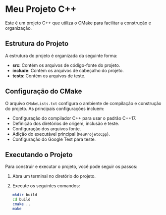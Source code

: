 # Meu Projeto C++

Este é um projeto C++ que utiliza o CMake para facilitar a construção e organização.

## Estrutura do Projeto

A estrutura do projeto é organizada da seguinte forma:

- **src**: Contém os arquivos de código-fonte do projeto.
- **include**: Contém os arquivos de cabeçalho do projeto.
- **tests**: Contém os arquivos de teste.

## Configuração do CMake

O arquivo `CMakeLists.txt` configura o ambiente de compilação e construção do projeto. As principais configurações incluem:

- Configuração do compilador C++ para usar o padrão C++17.
- Definição dos diretórios de origem, inclusão e teste.
- Configuração dos arquivos fonte.
- Adição do executável principal (`MeuProjetoCpp`).
- Configuração do Google Test para teste.

## Executando o Projeto

Para construir e executar o projeto, você pode seguir os passos:

1. Abra um terminal no diretório do projeto.
2. Execute os seguintes comandos:

   ```bash
   mkdir build
   cd build
   cmake ..
   make
